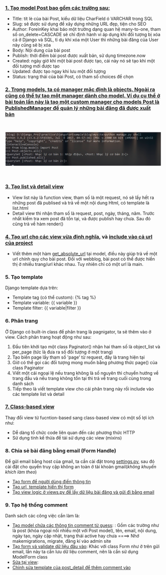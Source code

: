 ### [1. Tạo model Post bao gồm các trường sau:](https://github.com/tangoc2712/blogApp/blob/main/blog/models.py#L13-L43)

-   Title: tít lè của bài Post, kiểu dữ liệu CharField ó VARCHAR trong SQL
-   Slug: sẽ được sử dụng để xây dựng những URL đẹp, tiện cho SEO
-   Author: ForeinKey khai báo một trường dạng quan hệ many-to-one, tham số on_delete=CASCADE sẽ chỉ định hành vi áp dụng khi đối tượng bị xóa cả ở Django và SQL, tỉ dụ khí xóa một User thì những bài đăng của User này cũng sẽ bị xóa
-   Body: Nội dung của bài post
-   Publish: thời điểm bài post được xuất bản, sử dụng timezone.now
-   Created: ngày giờ khi một bài post được tạo, cái này nó sẽ tạo khi một đối tượng mới được tạo
-   Updated: được tạo ngay khi lưu một đối tượng
-   Status: trạng thái của bài Post, có tham số choices để chọn
    <br>

### [2. Trong models, ta có manager mặc định là objects. Ngoài ra cũng có thể tự tạo một manager dành cho model. Ví dụ cụ thể ở bài toán lần này là tạo một custom manager cho models Post là PublishedManager để quản lý những bài đăng đã được xuất bản](https://github.com/tangoc2712/blogApp/blob/main/blog/models.py#L8-L10)

<br>
	
![alt text](https://github.com/tangoc2712/blogApp/blob/main/image/Screenshot%202022-02-25%20183916.png?raw=true)

<br>

### [3. Tạo list và detail view](https://github.com/tangoc2712/blogApp/blob/main/blog/views.py#L7-L500)

-   View list này là function view, tham số là một request, nó sẽ lấy hết ra những post đã publised và trả về một nội dung Html, có template là list.html
-   Detail view thì nhận tham số là request, post, ngày, tháng, năm. Trước nhất kiểm tra xem post đã tồn tại, và được publish hay chưa. Sau đó cũng trả về hàm render()
    <br>

### [4. Tạo url cho các view vừa định nghĩa](https://github.com/tangoc2712/blogApp/blob/main/blog/urls.py#L4-L20), và [include vào cả url của project](https://github.com/tangoc2712/blogApp/blob/main/mysite/urls.py#L20)

-   Viết thêm một hàm [get_absolute_url](https://github.com/tangoc2712/blogApp/blob/19dd345152578859abdfbe2bd248322413048e6d/blog/models.py#L39-L43) tại model, điều này giúp trả về một url chính quy cho bài post. Đối với webblog, bài post có thể được hiển thị ở nhiều trang/url khác nhau. Tuy nhiên chỉ có một url là main.

### 5. Tạo template

Django template dựa trên:

-   Template tag (có thể custom): {% tag %}
-   Template variable: {{ variable }}
-   Template filter: {{ variable|filter }}

### 6. Phân trang

Ở Django có built-in class để phân trang là pagnigator, ta sẽ thêm vào ở view. Cách phân trang hoạt động như sau:

1. Đầu tiên khởi tạo một class Paginator() nhận hai tham số là object_list và per_page (tức là đưa ra số đối tượng ở một trang)
2. Tạo biến page lấy tham số 'page' từ request, đây là trang hiện tại
3. Giờ có thể gọi các đối tượng mong muốn bằng phương thức page() của class Paginator
4. Viết một cái ngoại lệ nếu trang không là số nguyên thì chuyển hướng về trang đầu và nếu trang không tồn tại thì trả về trang cuối cùng trong danh sách
5. Tiếp theo là viết template view cho cái phân trang này rồi include vào các template list và detail

### [7. Class-based view](https://github.com/tangoc2712/blogApp/blob/main/blog/views.py#L13-L17)

Thay đổi view từ fucntion-based sang class-based view có một số lợi ích như:

-   Dễ dàng tổ chức code liên quan đến các phương thức HTTP
-   Sử dụng tính kế thừa để tái sử dụng các view (mixins)

### 8. Chia sẻ bài đăng bằng email (Form Handle)

Để gửi email bằng host của gmail, ta cần cài đặt trong [settings.py](https://github.com/tangoc2712/blogApp/blob/main/mysite/settings.py#L85-L90), sau đó cài đặt cho quyền truy cập không an toàn ở tài khoản gmail(_không khuyến khích làm theo_)

-   [Tạo form để người dùng điền thông tin](https://github.com/tangoc2712/blogApp/blob/main/blog/forms.py)
-   [Tạo url, template hiển thị form](https://github.com/tangoc2712/blogApp/blob/main/blog/templates/blog/post/share.html)
-   [Tạo view logic ở views.py để lấy dữ liệu bài đăng và gửi đi bằng email](https://github.com/tangoc2712/blogApp/blob/main/blog/views.py#L60-L90)

### 9. Tạo hệ thống comment

Danh sách các công việc cần làm là:

-   [Tạo model chứa các thông tin comment từ guess](): : Gồm các trường như là post (khóa ngoại nối nhiều một với Post model), tên, email, nội dung, ngày tạo, ngày cập nhật, trạng thái active hay chưa ====> Nhớ makemigrations, migrate, đăng kí vào admin site
-   [Tạo form và validate dữ liệu đầu vào](): Khác với class Form như ở trên gửi email, lần này ta cần lưu dữ liệu comment, nên là cần sử dụng ModelForm class
-   [Sửa tại view]():
-   [Chỉnh sửa template của post_detail để thêm comment vào]()
